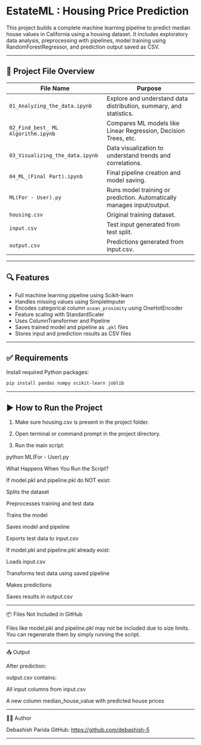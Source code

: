 # EstateML : Housing Price Prediction

This project builds a complete machine learning pipeline to predict median house values in California using a housing dataset. It includes exploratory data analysis, preprocessing with pipelines, model training using RandomForestRegressor, and prediction output saved as CSV.

---

## 📁 Project File Overview

| File Name                    | Purpose                                                                  |
|-----------------------------|--------------------------------------------------------------------------|
| `01_Analyzing_the_data.ipynb`   | Explore and understand data distribution, summary, and statistics.    |
| `02_Find_best_ ML Algorithm.ipynb` | Compares ML models like Linear Regression, Decision Trees, etc.     |
| `03_Visualizing_the_data.ipynb` | Data visualization to understand trends and correlations.             |
| `04_ML_(Final Part).ipynb`      | Final pipeline creation and model saving.                             |
| `ML(For - User).py`             | Runs model training or prediction. Automatically manages input/output.|
| `housing.csv`                   | Original training dataset.                                             |
| `input.csv`                     | Test input generated from test split.                                  |
| `output.csv`                    | Predictions generated from input.csv.                                  |

---

## 🔍 Features

- Full machine learning pipeline using Scikit-learn
- Handles missing values using SimpleImputer
- Encodes categorical column `ocean_proximity` using OneHotEncoder
- Feature scaling with StandardScaler
- Uses ColumnTransformer and Pipeline
- Saves trained model and pipeline as `.pkl` files
- Stores input and prediction results as CSV files

---

## ✅ Requirements

Install required Python packages:

```bash
pip install pandas numpy scikit-learn joblib

```
---


## ▶️ How to Run the Project

1. Make sure housing.csv is present in the project folder.


2. Open terminal or command prompt in the project directory.


3. Run the main script:



python ML(For - User).py

What Happens When You Run the Script?

If model.pkl and pipeline.pkl do NOT exist:

Splits the dataset

Preprocesses training and test data

Trains the model

Saves model and pipeline

Exports test data to input.csv


If model.pkl and pipeline.pkl already exist:

Loads input.csv

Transforms test data using saved pipeline

Makes predictions

Saves results in output.csv




----


📦 Files Not Included in GitHub

Files like model.pkl and pipeline.pkl may not be included due to size limits. You can regenerate them by simply running the script.


---


📤 Output


After prediction:

output.csv contains:

All input columns from input.csv

A new column median_house_value with predicted house prices




---


👨‍💻 Author

Debashish Parida
GitHub: https://github.com/debashish-5

---
